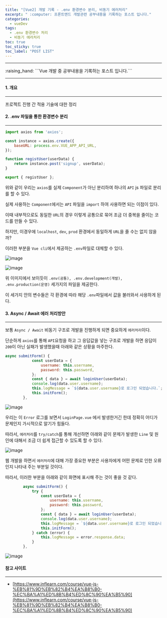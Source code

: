 ```yaml
---
title: "[Vue2] 개발 기록 - .env 환경변수 분리, 비동기 에러처리"
excerpt: " :computer: 프론트엔드 개발관련 공부내용을 기록하는 포스트 입니다."
categories:
  - vueDev
tags:
  - .env 환경변수 처리
  - 비동기 에러처리
toc: true
toc_sticky: true
toc_label: "POST LIST"
---
```


<hr>
:raising_hand:  ```Vue 개발 중 공부내용을 기록하는 포스트 입니다.```
<hr>

#### 1. 개요

---

프로젝트 진행 간 적용 기술에 대한 정리

#### 2. .env 파일을 통한 환경변수 분리
---

```js
import axios from 'axios';

const instance = axios.create({
	baseURL: process.env.VUE_APP_API_URL,
});

function registUser(userData) {
	return instance.post('signup', userData);
}

export { registUser };

```

위와 같이 우리는 `axios`를 실제 `Component`가 아닌 분리하여 하나의 `API` js 파일로 분리를 할 수 있다.

실제 사용하는 `Component`에서는 `API` 파일을 `import` 하여 사용하면 되는 이점이 있다.

이때 내부적으로도 동일한 `URL`의 경우 이렇게 공통으로 묶어 조금 더 중복을 줄이는 코드를 만들 수 있다.

하지만, 이경우에 `localhost`, `dev`, `prod` 환경에서 동일하게 `URL`을 줄 수는 없지 않을까?

이러한 부분을 `Vue cli`에서 제공하는 `.env`파일로 대체할 수 있다.

![image](https://user-images.githubusercontent.com/56063287/176370224-877387f8-8ad5-497e-bd9f-ec7d39dd6f42.png)

![image](https://user-images.githubusercontent.com/56063287/176370649-c7e33142-e232-4379-b4a6-57ddacd277c7.png)

위 이미지에서 보이듯이 `.env(공통), .env.development(개발), .env.production(운영)` 세가지의 파일을 제공한다.

이 세가지 안의 변수들은 각 환경에 따라 해당 `.env`파일에서 값을 불러와서 사용하게 된다.

#### 3. Async / Await 에러 처리방안
---

보통 `Async / Await` 비동기 구조로 개발을 진행하게 되면 중요하게 `에러처리`이다.

단순하게 `axios`를 통해 `API`요청을 하고 그 응답값을 넣는 구조로 개발을 하면 응답이 `200`이 아닌 실패가 발생했을때 아래와 같은 상황을 마주한다.


```js
async submitForm() {
			const userData = {
				username: this.username,
				password: this.password,
			};
			const { data } = await loginUser(userData);
			console.log(data.user.username);
			this.logMessage = `${data.user.username}로 로그인 되었습니다.`;
			this.initForm();
		},
```

![image](https://user-images.githubusercontent.com/56063287/176569843-ee2d3df5-97f6-471f-baa2-deb3fe946552.png)

우리는 이 `Error` 로그를 보면서 `LoginPage.vue` 에서 발생한거긴 한데 정확히 어디가 문제인지 가시적으로 알기가 힘들다.

따라서, `에러처리`를 `try/catch`를 통해 개선하면 아래와 같이 문제가 발생한 `Line` 및 원인에 대해서 조금 더 쉽게 접근할 수 있도록 할 수 있다.

![image](https://user-images.githubusercontent.com/56063287/176570289-8e6bcfc9-5039-4074-91b1-02514227e77d.png)

웹 개발을 하면서 `에러처리`에 대해 가장 중요한 부분은 사용자에게 어떤 문제로 인한 오류인지 나타내 주는 부분일 것이다.

따라서, 이러한 부분을 아래와 같이 화면에 표시해 주는 것이 좋을 것 같다.

```js
		async submitForm() {
			try {
				const userData = {
					username: this.username,
					password: this.password,
				};
				const { data } = await loginUser(userData);
				console.log(data.user.username);
				this.logMessage = `${data.user.username}로 로그인 되었습니다.`;
				this.initForm();
			} catch (error) {
				this.logMessage = error.response.data;
			}
		},
```
![image](https://user-images.githubusercontent.com/56063287/176570775-ed594802-7ca6-4c6b-b77e-4c0415154bf3.png)


#### 참고 사이트

---

- [https://www.inflearn.com/course/vue-js-%EB%81%9D%EB%82%B4%EA%B8%B0-%EC%BA%A1%ED%8B%B4%ED%8C%90%EA%B5%90](https://www.inflearn.com/course/vue-js-%EB%81%9D%EB%82%B4%EA%B8%B0-%EC%BA%A1%ED%8B%B4%ED%8C%90%EA%B5%90)